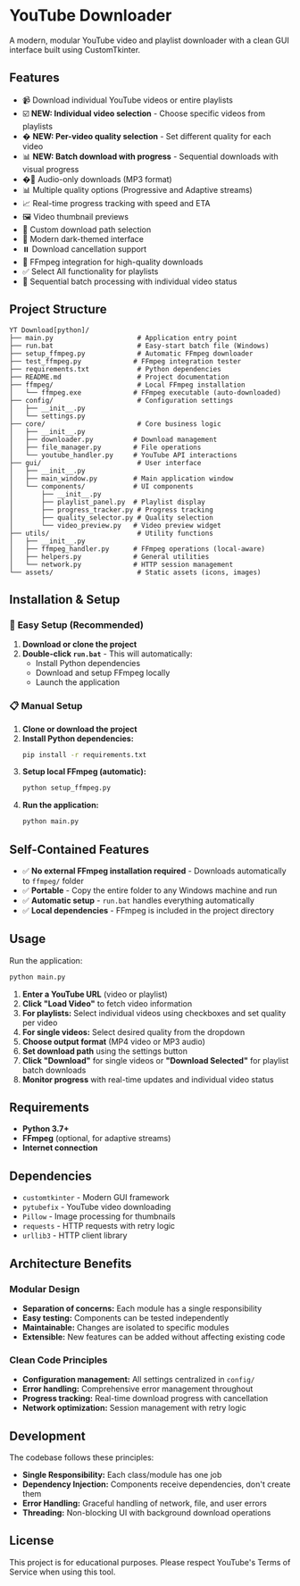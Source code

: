 # YouTube Downloader

A modern, modular YouTube video and playlist downloader with a clean GUI interface built using CustomTkinter.

## Features

- 📹 Download individual YouTube videos or entire playlists
- ☑️ **NEW: Individual video selection** - Choose specific videos from playlists
- � **NEW: Per-video quality selection** - Set different quality for each video
- 📊 **NEW: Batch download with progress** - Sequential downloads with visual progress
- �🎵 Audio-only downloads (MP3 format)
- 📊 Multiple quality options (Progressive and Adaptive streams)
- 📈 Real-time progress tracking with speed and ETA
- 🖼️ Video thumbnail previews
- 📂 Custom download path selection
- 🎨 Modern dark-themed interface
- ⏸️ Download cancellation support
- 🔧 FFmpeg integration for high-quality downloads
- ✅ Select All functionality for playlists
- 🔄 Sequential batch processing with individual video status

## Project Structure

```
YT Download[python]/
├── main.py                     # Application entry point
├── run.bat                     # Easy-start batch file (Windows)
├── setup_ffmpeg.py             # Automatic FFmpeg downloader
├── test_ffmpeg.py             # FFmpeg integration tester
├── requirements.txt            # Python dependencies
├── README.md                   # Project documentation
├── ffmpeg/                     # Local FFmpeg installation
│   └── ffmpeg.exe             # FFmpeg executable (auto-downloaded)
├── config/                     # Configuration settings
│   ├── __init__.py
│   └── settings.py
├── core/                       # Core business logic
│   ├── __init__.py
│   ├── downloader.py          # Download management
│   ├── file_manager.py        # File operations
│   └── youtube_handler.py     # YouTube API interactions
├── gui/                        # User interface
│   ├── __init__.py
│   ├── main_window.py         # Main application window
│   └── components/            # UI components
│       ├── __init__.py
│       ├── playlist_panel.py  # Playlist display
│       ├── progress_tracker.py # Progress tracking
│       ├── quality_selector.py # Quality selection
│       └── video_preview.py   # Video preview widget
├── utils/                      # Utility functions
│   ├── __init__.py
│   ├── ffmpeg_handler.py      # FFmpeg operations (local-aware)
│   ├── helpers.py             # General utilities
│   └── network.py             # HTTP session management
└── assets/                     # Static assets (icons, images)
```

## Installation & Setup

### 🚀 **Easy Setup (Recommended)**
1. **Download or clone the project**
2. **Double-click `run.bat`** - This will automatically:
   - Install Python dependencies
   - Download and setup FFmpeg locally
   - Launch the application

### 📋 **Manual Setup**
1. **Clone or download the project**
2. **Install Python dependencies:**
   ```bash
   pip install -r requirements.txt
   ```
3. **Setup local FFmpeg (automatic):**
   ```bash
   python setup_ffmpeg.py
   ```
4. **Run the application:**
   ```bash
   python main.py
   ```

## Self-Contained Features

- ✅ **No external FFmpeg installation required** - Downloads automatically to `ffmpeg/` folder
- ✅ **Portable** - Copy the entire folder to any Windows machine and run
- ✅ **Automatic setup** - `run.bat` handles everything automatically
- ✅ **Local dependencies** - FFmpeg is included in the project directory

## Usage

Run the application:
```bash
python main.py
```

1. **Enter a YouTube URL** (video or playlist)
2. **Click "Load Video"** to fetch video information
3. **For playlists:** Select individual videos using checkboxes and set quality per video
4. **For single videos:** Select desired quality from the dropdown
5. **Choose output format** (MP4 video or MP3 audio)
6. **Set download path** using the settings button
7. **Click "Download"** for single videos or **"Download Selected"** for playlist batch downloads
8. **Monitor progress** with real-time updates and individual video status

## Requirements

- **Python 3.7+**
- **FFmpeg** (optional, for adaptive streams)
- **Internet connection**

## Dependencies

- `customtkinter` - Modern GUI framework
- `pytubefix` - YouTube video downloading
- `Pillow` - Image processing for thumbnails
- `requests` - HTTP requests with retry logic
- `urllib3` - HTTP client library

## Architecture Benefits

### Modular Design
- **Separation of concerns:** Each module has a single responsibility
- **Easy testing:** Components can be tested independently
- **Maintainable:** Changes are isolated to specific modules
- **Extensible:** New features can be added without affecting existing code

### Clean Code Principles
- **Configuration management:** All settings centralized in `config/`
- **Error handling:** Comprehensive error management throughout
- **Progress tracking:** Real-time download progress with cancellation
- **Network optimization:** Session management with retry logic

## Development

The codebase follows these principles:
- **Single Responsibility:** Each class/module has one job
- **Dependency Injection:** Components receive dependencies, don't create them
- **Error Handling:** Graceful handling of network, file, and user errors
- **Threading:** Non-blocking UI with background download operations

## License

This project is for educational purposes. Please respect YouTube's Terms of Service when using this tool.